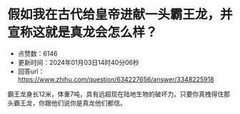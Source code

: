 # 假如我在古代给皇帝进献一头霸王龙，并宣称这就是真龙会怎么样？
- 点赞数：6146
- 更新时间：2024年01月03日14时40分06秒
- 回答url：https://www.zhihu.com/question/634227656/answer/3348225918
<body>
 <p data-pid="-EYVtZXE">霸王龙身长12米，体重7吨，具有远超现在陆地生物的破坏力。只要你真拽得住那头霸王龙，你跟他们说你是真龙他们都信。</p>
</body>